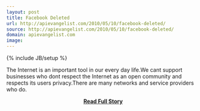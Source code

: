 ```yaml
---
layout: post
title: Facebook Deleted
url: http://apievangelist.com/2010/05/10/facebook-deleted/
source: http://apievangelist.com/2010/05/10/facebook-deleted/
domain: apievangelist.com
image: 
---
```

{% include JB/setup %}<p>The Internet is an important tool in our every day life.We cant support businesses who dont respect the Internet as an open community and respects its users privacy.There are many networks and service providers who do.</p>
<center><p><a href="http://apievangelist.com/2010/05/10/facebook-deleted/" style='padding:25px; font-sze:18px; font-weight: bold;'>Read Full Story</a></p></center>

